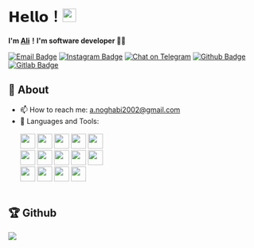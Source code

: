# 𝗛𝗲𝗹𝗹𝗼！<img src="https://user-images.githubusercontent.com/5679180/79618120-0daffb80-80be-11ea-819e-d2b0fa904d07.gif" width="27px"> 

**I'm [Ali](https://github.com/Ali-Noghabi)！I'm software developer 👨‍💻**

[![Email Badge](https://img.shields.io/badge/Gmail-D14836?style=for-the-badge&logo=gmail&logoColor=white&link=mailto:yaronhuang@foxmail.com)](mailto:a.noghabi2002@gmail.com)
[![Instagram Badge](https://img.shields.io/badge/Instagram-E4405F?style=for-the-badge&logo=instagram&logoColor=white)](https://www.instagram.com/aliabdollahian.noghabi/) 
[![Chat on Telegram](https://img.shields.io/badge/Telegram-2CA5E0?style=for-the-badge&logo=telegram&logoColor=white)](https://t.me/Ali_Abdollahian_Noghabi) 
[![Github Badge](https://img.shields.io/badge/GitHub-100000?style=for-the-badge&logo=github&logoColor=white)](https://github.com/Ali-Noghabi)
[![Gitlab Badge](https://img.shields.io/badge/GitLab-330F63?style=for-the-badge&logo=gitlab&logoColor=white)](https://gitlab.com/ali.noghabi)
	
## 🧐 About
- 📫 How to reach me: a.noghabi2002@gmail.com<br />
- 🌱 Languages and Tools:<br />    
    <div>
	<br />
        <img height="30" src="https://img.shields.io/badge/C%2B%2B-00599C?style=for-the-badge&logo=c%2B%2B&logoColor=white"></code>
        <img height="30" src="https://img.shields.io/badge/Java-ED8B00?style=for-the-badge&logo=java&logoColor=white"></code>
	<img height="30" src="https://img.shields.io/badge/Qt-41CD52?style=for-the-badge&logo=qt&logoColor=white"></code>
	<img height="30" src="	https://img.shields.io/badge/C-00599C?style=for-the-badge&logo=c&logoColor=white"></code>
        <img height="30" src="https://img.shields.io/badge/C%23-239120?style=for-the-badge&logo=c-sharp&logoColor=white"></code>
	<br />
	<img height="30" src="https://img.shields.io/badge/Git-F05032?style=for-the-badge&logo=git&logoColor=white"></code>
        <img height="30" src="https://img.shields.io/badge/SQLite-07405E?style=for-the-badge&logo=sqlite&logoColor=white"></code>
	 <img height="30" src="https://img.shields.io/badge/CMake-064F8C?style=for-the-badge&logo=cmake&logoColor=white"></code>
        <img height="30" src="https://img.shields.io/badge/json-5E5C5C?style=for-the-badge&logo=json&logoColor=white"></code>
	<img height="30" src="https://img.shields.io/badge/Postman-FF6C37?style=for-the-badge&logo=Postman&logoColor=white"></code>
	<br />
	<img height="30" src="https://img.shields.io/badge/Windows-0078D6?style=for-the-badge&logo=windows&logoColor=white"></code>
	<img height="30" src="https://img.shields.io/badge/Ubuntu-E95420?style=for-the-badge&logo=ubuntu&logoColor=white"></code>
	<img height="30" src="https://img.shields.io/badge/CLion-000000?style=for-the-badge&logo=clion&logoColor=white"></code>
	<img height="30" src="https://img.shields.io/badge/Visual_Studio_Code-0078D4?style=for-the-badge&logo=visual%20studio%20code&logoColor=white">
    </div>
    <br />
 ## 🏆 Github
 &nbsp;
    <img align="left" src="https://github-readme-stats.vercel.app/api?username=Ali-Noghabi&show_icons=true&hide_border=true">

